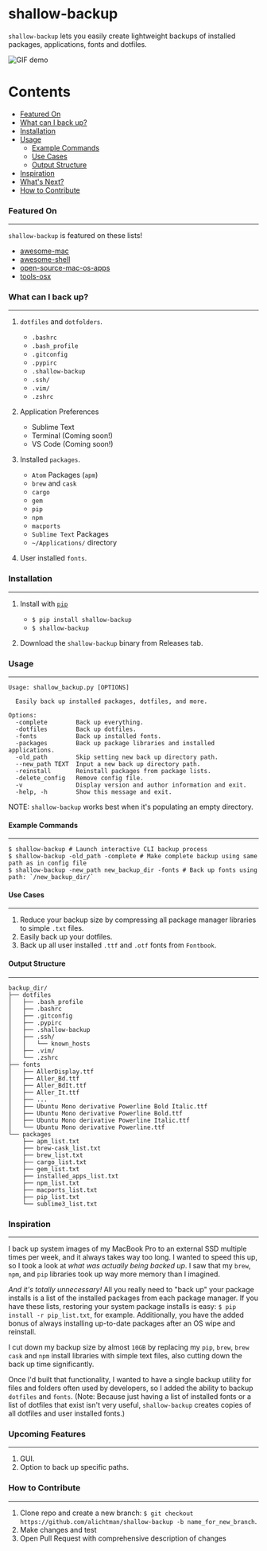 # shallow-backup

`shallow-backup` lets you easily create lightweight backups of installed packages, applications, fonts and dotfiles.

![GIF demo](img/demo_faster.gif)

Contents
========

 * [Featured On](#featured-on)
 * [What can I back up?](#what-can-i-back-up)
 * [Installation](#installation)
 * [Usage](#usage)
    * [Example Commands](#example-commands)
    * [Use Cases](#use-cases)
    * [Output Structure](#output-structure)
 * [Inspiration](#inspiration)
 * [What's Next?](#whats-next)
 * [How to Contribute](#how-to-contribute)

### Featured On
---

`shallow-backup` is featured on these lists!

* [awesome-mac](https://github.com/jaywcjlove/awesome-mac)
* [awesome-shell](https://github.com/alebcay/awesome-shell)
* [open-source-mac-os-apps](https://github.com/serhii-londar/open-source-mac-os-apps)
* [tools-osx](https://github.com/morgant/tools-osx)

### What can I back up?
---

1. `dotfiles` and `dotfolders`.
    * `.bashrc`
    * `.bash_profile`
    * `.gitconfig`
    * `.pypirc`
    * `.shallow-backup`
    * `.ssh/`
    * `.vim/`
    * `.zshrc`

2. Application Preferences
    * Sublime Text
    * Terminal (Coming soon!)
    * VS Code (Coming soon!)

3. Installed `packages`.
    * `Atom` Packages (`apm`)
    * `brew` and `cask`
    * `cargo`
    * `gem`
    * `pip`
    * `npm`
    * `macports`
    * `Sublime Text` Packages
    * `~/Applications/` directory

4. User installed `fonts`.

### Installation
---

1. Install with [`pip`](https://pypi.org/project/shallow-backup/)
    + `$ pip install shallow-backup`
    + `$ shallow-backup`

2. Download the `shallow-backup` binary from Releases tab.

### Usage
---

```shell
Usage: shallow_backup.py [OPTIONS]

  Easily back up installed packages, dotfiles, and more.

Options:
  -complete        Back up everything.
  -dotfiles        Back up dotfiles.
  -fonts           Back up installed fonts.
  -packages        Back up package libraries and installed applications.
  -old_path        Skip setting new back up directory path.
  --new_path TEXT  Input a new back up directory path.
  -reinstall       Reinstall packages from package lists.
  -delete_config   Remove config file.
  -v               Display version and author information and exit.
  -help, -h        Show this message and exit.
```

NOTE: `shallow-backup` works best when it's populating an empty directory.

#### Example Commands
---

```shell
$ shallow-backup # Launch interactive CLI backup process
$ shallow-backup -old_path -complete # Make complete backup using same path as in config file
$ shallow-backup -new_path new_backup_dir -fonts # Back up fonts using path: `/new_backup_dir/`
```

#### Use Cases
---

1. Reduce your backup size by compressing all package manager libraries to simple `.txt` files.
2. Easily back up your dotfiles.
3. Back up all user installed `.ttf` and `.otf` fonts from `Fontbook`.

#### Output Structure
---

```shell
backup_dir/
├── dotfiles
│   ├── .bash_profile
│   ├── .bashrc
│   ├── .gitconfig
│   ├── .pypirc
│   ├── .shallow-backup
│   ├── .ssh/
│   │   └── known_hosts
│   ├── .vim/
│   └── .zshrc
├── fonts
│   ├── AllerDisplay.ttf
│   ├── Aller_Bd.ttf
│   ├── Aller_BdIt.ttf
│   ├── Aller_It.ttf
│   ├── ...
│   ├── Ubuntu Mono derivative Powerline Bold Italic.ttf
│   ├── Ubuntu Mono derivative Powerline Bold.ttf
│   ├── Ubuntu Mono derivative Powerline Italic.ttf
│   └── Ubuntu Mono derivative Powerline.ttf
└── packages
    ├── apm_list.txt
    ├── brew-cask_list.txt
    ├── brew_list.txt
    ├── cargo_list.txt
    ├── gem_list.txt
    ├── installed_apps_list.txt
    ├── npm_list.txt
    ├── macports_list.txt
    ├── pip_list.txt
    └── sublime3_list.txt
```

### Inspiration
---

I back up system images of my MacBook Pro to an external SSD multiple times per week, and it always takes way too long. I wanted to speed this up, so I took a look at *what was actually being backed up*. I saw that my `brew`, `npm`, and `pip` libraries took up way more memory than I imagined.

*And it's totally unnecessary!* All you really need to "back up" your package installs is a list of the installed packages from each package manager. If you have these lists, restoring your system package installs is easy: `$ pip install -r pip_list.txt`, for example. Additionally, you have the added bonus of always installing up-to-date packages after an OS wipe and reinstall.

I cut down my backup size by almost `10GB` by replacing my `pip`, `brew`, `brew cask` and `npm` install libraries with simple text files, also cutting down the back up time significantly.

Once I'd built that functionality, I wanted to have a single backup utility for files and folders often used by developers, so I added the ability to backup `dotfiles` and `fonts`. (Note: Because just having a list of installed fonts or a list of dotfiles that exist isn't very useful, `shallow-backup` creates copies of all dotfiles and user installed fonts.)


### Upcoming Features
---

1. GUI.
2. Option to back up specific paths.

### How to Contribute
---

1. Clone repo and create a new branch: `$ git checkout https://github.com/alichtman/shallow-backup -b name_for_new_branch`.
2. Make changes and test
3. Open Pull Request with comprehensive description of changes
